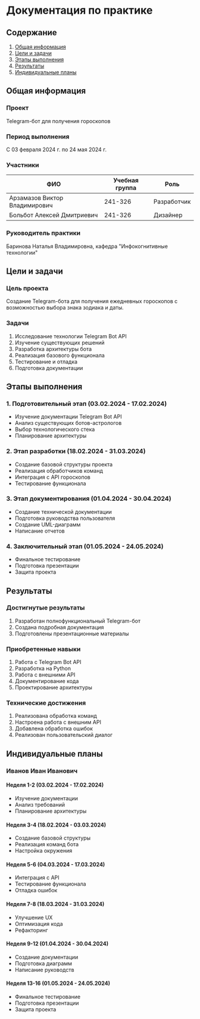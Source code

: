 # Документация по практике

## Содержание
1. [Общая информация](#общая-информация)
2. [Цели и задачи](#цели-и-задачи)
3. [Этапы выполнения](#этапы-выполнения)
4. [Результаты](#результаты)
5. [Индивидуальные планы](#индивидуальные-планы)

## Общая информация

### Проект
Telegram-бот для получения гороскопов

### Период выполнения
С 03 февраля 2024 г. по 24 мая 2024 г.

### Участники
| ФИО                           | Учебная группа | Роль        |
| ----------------------------- | -------------- | ----------- |
| Арзамазов Виктор Владимирович | 241-326        | Разработчик |
| Больбот Алексей Дмитриевич    | 241-326        | Дизайнер    |

### Руководитель практики
Баринова Наталья Владимировна, кафедра "Инфокогнитивные технологии"

## Цели и задачи

### Цель проекта
Создание Telegram-бота для получения ежедневных гороскопов с возможностью выбора знака зодиака и даты.

### Задачи
1. Исследование технологии Telegram Bot API
2. Изучение существующих решений
3. Разработка архитектуры бота
4. Реализация базового функционала
5. Тестирование и отладка
6. Подготовка документации

## Этапы выполнения

### 1. Подготовительный этап (03.02.2024 - 17.02.2024)
- Изучение документации Telegram Bot API
- Анализ существующих ботов-астрологов
- Выбор технологического стека
- Планирование архитектуры

### 2. Этап разработки (18.02.2024 - 31.03.2024)
- Создание базовой структуры проекта
- Реализация обработчиков команд
- Интеграция с API гороскопов
- Тестирование функционала

### 3. Этап документирования (01.04.2024 - 30.04.2024)
- Создание технической документации
- Подготовка руководства пользователя
- Создание UML-диаграмм
- Написание отчетов

### 4. Заключительный этап (01.05.2024 - 24.05.2024)
- Финальное тестирование
- Подготовка презентации
- Защита проекта

## Результаты

### Достигнутые результаты
1. Разработан полнофункциональный Telegram-бот
2. Создана подробная документация
3. Подготовлены презентационные материалы

### Приобретенные навыки
1. Работа с Telegram Bot API
2. Разработка на Python
3. Работа с внешними API
4. Документирование кода
5. Проектирование архитектуры

### Технические достижения
1. Реализована обработка команд
2. Настроена работа с внешним API
3. Добавлена обработка ошибок
4. Реализован пользовательский диалог

## Индивидуальные планы

### Иванов Иван Иванович

#### Неделя 1-2 (03.02.2024 - 17.02.2024)
- Изучение документации
- Анализ требований
- Планирование архитектуры

#### Неделя 3-4 (18.02.2024 - 03.03.2024)
- Создание базовой структуры
- Реализация команд бота
- Настройка окружения

#### Неделя 5-6 (04.03.2024 - 17.03.2024)
- Интеграция с API
- Тестирование функционала
- Отладка ошибок

#### Неделя 7-8 (18.03.2024 - 31.03.2024)
- Улучшение UX
- Оптимизация кода
- Рефакторинг

#### Неделя 9-12 (01.04.2024 - 30.04.2024)
- Создание документации
- Подготовка диаграмм
- Написание руководств

#### Неделя 13-16 (01.05.2024 - 24.05.2024)
- Финальное тестирование
- Подготовка презентации
- Защита проекта